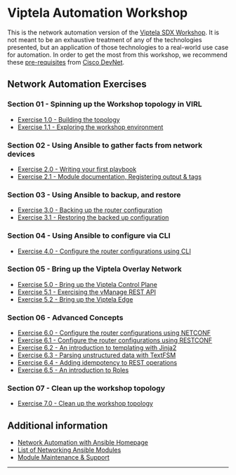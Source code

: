 # Viptela Automation Workshop

This is the network automation version of the [Viptela SDX Workshop](README.md).  It is not meant to be an exhaustive treatment
of any of the technologies presented, but an application of those technologies to a real-world use case for automation.  In order
to get the most from this workshop, we recommend these [pre-requisites](pre-requisites.md) from [Cisco DevNet](https://developer.cisco.com/).

## Network Automation Exercises

### Section 01 - Spinning up the Workshop topology in VIRL
- [Exercise 1.0 - Building the topology](./exercises/1-0)
- [Exercise 1.1 - Exploring the workshop environment](./exercises/1-1)

### Section 02 - Using Ansible to gather facts from network devices
- [Exercise 2.0 - Writing your first playbook](./exercises/2-0)
- [Exercise 2.1 - Module documentation, Registering output & tags](./exercises/2-1)

### Section 03 - Using Ansible to backup, and restore
- [Exercise 3.0 - Backing up the router configuration](./exercises/3-0)
- [Exercise 3.1 - Restoring the backed up configuration](./exercises/3-1)

### Section 04 - Using Ansible to configure via CLI
- [Exercise 4.0 - Configure the router configurations using CLI](./exercises/4-0)

### Section 05 - Bring up the Viptela Overlay Network
- [Exercise 5.0 - Bring up the Viptela Control Plane](./exercises/5-0)
- [Exercise 5.1 - Exercising the vManage REST API](./exercises/5-1)
- [Exercise 5.2 - Bring up the Viptela Edge](./exercises/5-2)

### Section 06 - Advanced Concepts
- [Exercise 6.0 - Configure the router configurations using NETCONF](./exercises/6-0)
- [Exercise 6.1 - Configure the router configurations using RESTCONF](./exercises/6-1)
- [Exercise 6.2 - An introduction to templating with Jinja2](./exercises/6-2)
- [Exercise 6.3 - Parsing unstructured data with TextFSM](./exercises/6-3)
- [Exercise 6.4 - Adding idempotency to REST operations](./exercises/6-4)
- [Exercise 6.5 - An introduction to Roles](./exercises/6-5)

### Section 07 - Clean up the workshop topology
- [Exercise 7.0 - Clean up the workshop topology](./exercises/7-0)

## Additional information
 - [Network Automation with Ansible Homepage](https://www.ansible.com/network-automation)
 - [List of Networking Ansible Modules](http://docs.ansible.com/ansible/latest/list_of_network_modules.html)
 - [Module Maintenance & Support](http://docs.ansible.com/ansible/latest/modules_support.html)

---